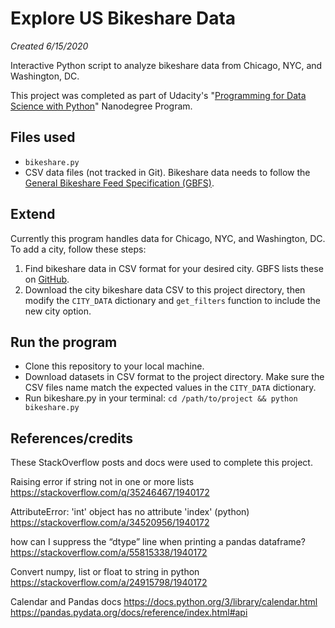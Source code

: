 # Explore US Bikeshare Data
_Created 6/15/2020_

Interactive Python script to analyze bikeshare data from Chicago, NYC, and Washington, DC.

This project was completed as part of Udacity's "[Programming for Data Science with Python](https://www.udacity.com/course/programming-for-data-science-nanodegree--nd104)" Nanodegree Program.

## Files used
* `bikeshare.py`
* CSV data files (not tracked in Git). Bikeshare data needs to follow the [General Bikeshare Feed Specification (GBFS)](https://nabsa.net/resources/gbfs/).

## Extend
Currently this program handles data for Chicago, NYC, and Washington, DC. To add a city, follow these steps:

1. Find bikeshare data in CSV format for your desired city. GBFS lists these on [GitHub](https://github.com/NABSA/gbfs/blob/master/systems.csv).
2. Download the city bikeshare data CSV to this project directory, then modify the `CITY_DATA` dictionary and `get_filters` function to include the new city option.

## Run the program

- Clone this repository to your local machine.
- Download datasets in CSV format to the project directory. Make sure the CSV files name match the expected values in the `CITY_DATA` dictionary.
- Run bikeshare.py in your terminal: `cd /path/to/project && python bikeshare.py`

## References/credits

These StackOverflow posts and docs were used to complete this project.

Raising error if string not in one or more lists
https://stackoverflow.com/q/35246467/1940172

AttributeError: 'int' object has no attribute 'index' (python)
https://stackoverflow.com/a/34520956/1940172

how can I suppress the “dtype” line when printing a pandas dataframe?
https://stackoverflow.com/a/55815338/1940172

Convert numpy, list or float to string in python
https://stackoverflow.com/a/24915798/1940172

Calendar and Pandas docs
https://docs.python.org/3/library/calendar.html
https://pandas.pydata.org/docs/reference/index.html#api
